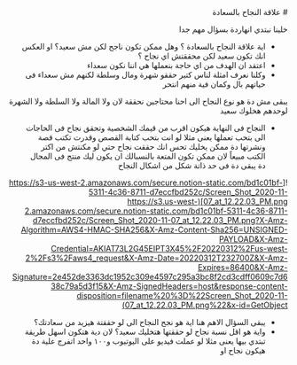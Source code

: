 
<div dir="rtl">
# علاقة النجاح بالسعادة

خلينا نبتدي انهاردة بسؤال مهم جدا

- اية علاقة النجاح بالسعادة ؟ وهل ممكن تكون ناجح لكن مش سعيد؟ او العكس انك تكون سعيد لكن محققتش اي نجاح ؟
- اعتقد ان الهدف من اي حاجة بنعملها هي اننا نكون سعداء
- وكلنا نعرف امثلة لناس كتير حققو شهرة ومال وسلطة لكنهم مش سعداء فى حياتهم بال وكمان فية منهم انتحر

يبقى مش دة هو نوع النجاح الى احنا محتاجين نحققة لان ولا المالة ولا السلطة ولا الشهرة لوحدهم هخلوك سعيد

- النجاح فى النهاية هيكون اقرب من قيمك الشخصية وتحقق نجاح فى الحاجات الى بتحب تعملها يعنى مثلا لو انت بتحب كتابة القصص وقدرت تكتب قصة ونشرتها دة ممكن يخليك تحس انك حققت نجاح حتي لو مكنتش من اكتر الكتب مبيعاً لان ممكن تكون المتعة بالنسبالك ان يكون ليك منتج فى المجال دة يبقى دة فى حد ذاتة شكل من اشكال النجاح

![https://s3-us-west-2.amazonaws.com/secure.notion-static.com/bd1c01bf-5311-4c36-8711-d7eccfbd252c/Screen_Shot_2020-11-07_at_12.22.03_PM.png](https://s3.us-west-2.amazonaws.com/secure.notion-static.com/bd1c01bf-5311-4c36-8711-d7eccfbd252c/Screen_Shot_2020-11-07_at_12.22.03_PM.png?X-Amz-Algorithm=AWS4-HMAC-SHA256&X-Amz-Content-Sha256=UNSIGNED-PAYLOAD&X-Amz-Credential=AKIAT73L2G45EIPT3X45%2F20220312%2Fus-west-2%2Fs3%2Faws4_request&X-Amz-Date=20220312T232700Z&X-Amz-Expires=86400&X-Amz-Signature=2e452de3363dc1952c309e4597c295a3bc8f2cd3cdff0609c7d638c79a5d3f15&X-Amz-SignedHeaders=host&response-content-disposition=filename%20%3D%22Screen_Shot_2020-11-07_at_12.22.03_PM.png%22&x-id=GetObject)

- يبقى السؤال الاهم هنا اية هو نجح النجاح الى لو حققتة هيزيد من سعادتك؟
- واية هو اقل نسبة نجاح لو حققتها هتخليك سعيد؟ لان دية هتكون اسهل طريقة تبتدي بيها يعنى مثلا لو عملت فيديو على اليوتيوب و١٠٠ واحد اتفرج علية دة هيكون نجاح او
</div>